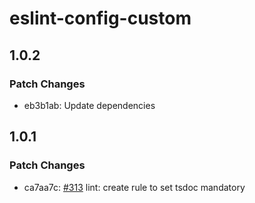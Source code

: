 # eslint-config-custom

## 1.0.2

### Patch Changes

- eb3b1ab: Update dependencies

## 1.0.1

### Patch Changes

- ca7aa7c: [#313](https://gitlab.mgdis.fr/core/core-ui/core-ui/-/issues/313) lint: create rule to set tsdoc mandatory
